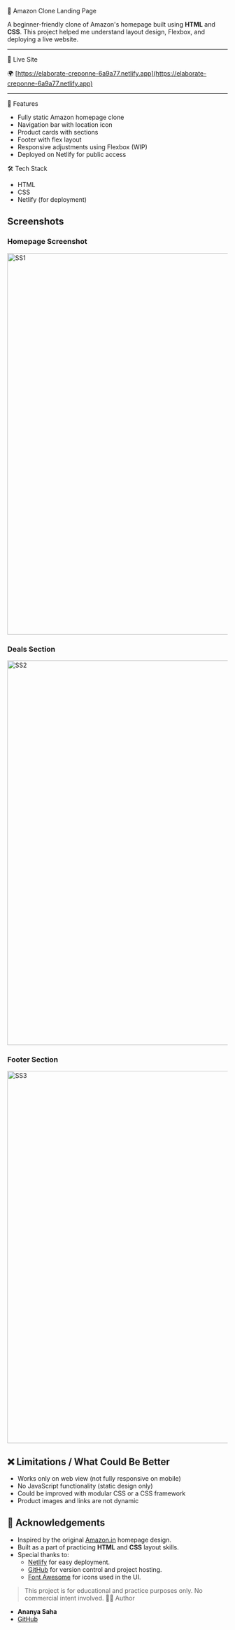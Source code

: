 🛒 Amazon Clone Landing Page

A beginner-friendly clone of Amazon's homepage built using **HTML** and **CSS**. This project helped me understand layout design, Flexbox, and deploying a live website.

---

🔗 Live Site

🌍 [https://elaborate-creponne-6a9a77.netlify.app](https://elaborate-creponne-6a9a77.netlify.app)

---
🚀 Features

- Fully static Amazon homepage clone
- Navigation bar with location icon
- Product cards with sections
- Footer with flex layout
- Responsive adjustments using Flexbox (WIP)
- Deployed on Netlify for public access

🛠️ Tech Stack

- HTML
- CSS
- Netlify (for deployment)

## Screenshots 

### Homepage Screenshot
<img width="1898" height="871" alt="SS1" src="https://github.com/user-attachments/assets/a703ae54-423e-4a60-90e2-d04ede80bc48" />

### Deals Section
<img width="1895" height="878" alt="SS2" src="https://github.com/user-attachments/assets/00b3d8df-5253-44fa-ade1-263065cd9ac5" />

### Footer Section
<img width="1920" height="850" alt="SS3" src="https://github.com/user-attachments/assets/dec903d7-72f5-445b-8542-97e9b3f8937c" />

## ❌ Limitations / What Could Be Better

- Works only on web view (not fully responsive on mobile)  
- No JavaScript functionality (static design only)  
- Could be improved with modular CSS or a CSS framework  
- Product images and links are not dynamic 

## 📢 Acknowledgements

- Inspired by the original [Amazon.in](https://www.amazon.in/) homepage design.
- Built as a part of practicing **HTML** and **CSS** layout skills.
- Special thanks to:
  - [Netlify](https://www.netlify.com/) for easy deployment.
  - [GitHub](https://github.com/) for version control and project hosting.
  - [Font Awesome](https://fontawesome.com/) for icons used in the UI.

> This project is for educational and practice purposes only. No commercial intent involved.
🧑‍💻 Author

- **Ananya Saha**
- [GitHub](https://github.com/ananyasaha5)
